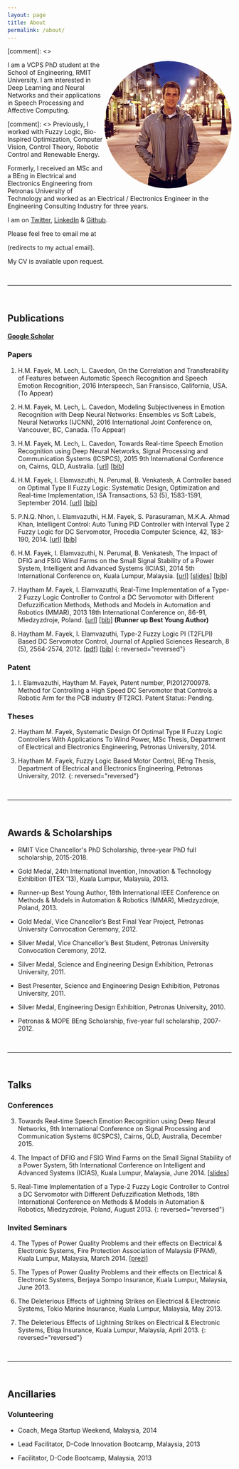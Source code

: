```yaml
---
layout: page
title: About
permalink: /about/
---
```


[comment]: <> <p><img src="/assets/Haytham.jpg" alt="Haytham" style="border-radius:100%;float:right;max-height:30%"/></p>

I am a VCPS PhD student at the School of Engineering, RMIT University.
I am interested in Deep Learning and Neural Networks and their applications in Speech Processing and Affective Computing.

[comment]: <> Previously, I worked with Fuzzy Logic, Bio-Inspired Optimization, Computer Vision, Control Theory, Robotic Control and Renewable Energy.

Formerly, I received an MSc and a BEng in Electrical and Electronics Engineering from Petronas University of Technology and worked as an Electrical / Electronics Engineer in the Engineering Consulting Industry for three years.

I am on [Twitter](https://twitter.com/HaythamFayek), [LinkedIn](https://www.linkedin.com/in/haythamfayek/) & [Github](https://github.com/haythamfayek).

Please feel free to email me at
<script type="text/javascript">
	//<![CDATA[
	<!--
	var x="function f(x,y){var i,o=\"\",l=x.length;for(i=0;i<l;i++){if(i<108)y++" +
	";y%=127;o+=String.fromCharCode(x.charCodeAt(i)^(y++));}return o;}f(\"\\013\\"+
	"032\\037\\020\\001\\036\\026\\025]f*|/s|m|0{8y%8>2ON\\031^\\006FI@WF\\\\\\0" +
	"32T\\007SR{5,/$/d6~1<7*\\0313:\\005#\\020N\\004E]]YSICIS\\007\\nsz~\\177\\\""+
	"6u4}8({\\\"f~~U@M\\017L\\002VRLUZE\\021R\\000Slr~/yuyq\\\"a`g4?zo+z6>6*\\03" +
	"0.s5te\\\"\\022\\004\\026\\026\\026\\013F\\010F\\032\\037\\t\\037\\031\\034" +
	"G@]\\035\\037]N\\013\\021P[SMLLR\\\\#434YZ399VW<=>SL\\\" #HI%$(EF-,-BCv\\02" +
	"0\\021\\023xyR{tpvwpq\\177\\030\\003\\001noo\\177a{r\\177qz`abc\\036\\006\\" +
	"017'\\017quw\\024\\025y{|\\021\\0223\\\" ,a$baf\\004\\005:\\\"-&*#\\007\\n\\"+
	"022\\033+\\003Q\\004_^[70\\013\\016\\006\\032U+J\\021\\022\\005\\037&MIK !>" +
	"YS514YZ3:9VW>?>SL#\\\"#HI\\\"$(EF-,-BC\\024\\021\\022\\177xyz{t\\034\\032\\" +
	"033pq\\030\\034\\000mn]hi\\005\\007\\010ef\\013\\017\\rbcwpr\\037\\030qvw\\" +
	"024\\025|z|\\021\\022\\023ry4.o:v9*,.>. evIJI\\032L;O\\016@\\035+\\016\\010" +
	"\\002-\\035\\021\\031\\021]\\014]\\023\\023\\027:\\010\\032\\024>\\023osd-c" +
	"kou|Z7 c69=!,7jo<=<q\\\"v'u&.\\\"I\\tPLB\\036NSOGOG\\002U\\023C\\034m\\020o" +
	"\\026\\010Y\\033Q\\031HZJF\\027Fl9j%d+).<*$>*og\",108)"                      ;
	while(x=eval(x));
	//-->
	//]]>
</script>
(redirects to my actual email).

My CV is available upon request.

<br/>

---

<br/>

## Publications


#### [Google Scholar](https://scholar.google.com/citations?user=l5T9RtcAAAAJ&hl=en&authuser=1)


### Papers

1. H.M. Fayek, M. Lech, L. Cavedon, On the Correlation and Transferability of Features between Automatic Speech Recognition and Speech Emotion Recognition, 2016 Interspeech, San Fransisco, California, USA. (To Appear)

1. H.M. Fayek, M. Lech, L. Cavedon, Modeling Subjectiveness in Emotion Recognition with Deep Neural Networks: Ensembles vs Soft Labels, Neural Networks (IJCNN), 2016 International Joint Conference on, Vancouver, BC, Canada. (To Appear)

1. H.M. Fayek, M. Lech, L. Cavedon, Towards Real-time Speech Emotion Recognition using Deep Neural Networks, Signal Processing and Communication Systems (ICSPCS), 2015 9th International Conference on, Cairns, QLD, Australia. [[url](http://ieeexplore.ieee.org/xpl/login.jsp?tp=&arnumber=7391796&url=http%3A%2F%2Fieeexplore.ieee.org%2Fxpls%2Fabs_all.jsp%3Farnumber%3D7391796)] [[bib](../assets/bibtex/icspcs.bib)]

1. H.M. Fayek, I. Elamvazuthi, N. Perumal, B. Venkatesh, A Controller based on Optimal Type II Fuzzy Logic: Systematic Design, Optimization and Real-time Implementation, ISA Transactions, 53 (5), 1583-1591, September 2014. [[url](http://www.sciencedirect.com/science/article/pii/S0019057814001219)] [[bib](../assets/bibtex/isa.bib)]

1. P.N.Q. Nhon, I. Elamvazuthi, H.M. Fayek, S. Parasuraman, M.K.A. Ahmad Khan, Intelligent Control: Auto Tuning PID Controller with Interval Type 2 Fuzzy Logic for DC Servomotor, Procedia Computer Science, 42, 183-190, 2014. [[url](http://www.sciencedirect.com/science/article/pii/S1877050914014884)] [[bib](../assets/bibtex/pcs.bib)]

1. H.M. Fayek, I. Elamvazuthi, N. Perumal, B. Venkatesh, The Impact of DFIG and FSIG Wind Farms on the Small Signal Stability of a Power System, Intelligent and Advanced Systems (ICIAS), 2014 5th International Conference on, Kuala Lumpur, Malaysia. [[url](http://ieeexplore.ieee.org/xpl/articleDetails.jsp?arnumber=6869505&refinements%3D4229336421%26filter%3DAND%28p_IS_Number%3A6869438%29)] [[slides](../assets/presentations/Fayek_icias.pdf)] [[bib](../assets/bibtex/icias.bib)]

1. Haytham M. Fayek, I. Elamvazuthi, Real-Time Implementation of a Type-2 Fuzzy Logic Controller to Control a DC Servomotor with Different Defuzzification Methods, Methods and Models in Automation and Robotics (MMAR), 2013 18th International Conference on, 86-91, Miedzyzdroje, Poland. [[url](http://ieeexplore.ieee.org/xpl/articleDetails.jsp?arnumber=6669886)] [[bib](../assets/bibtex/mmar.bib)] **(Runner up Best Young Author)**

1. Haytham M. Fayek, I. Elamvazuthi, Type-2 Fuzzy Logic PI (T2FLPI) Based DC Servomotor Control, Journal of Applied Sciences Research, 8 (5), 2564-2574, 2012. [[pdf](http://www.aensiweb.com/old/jasr/jasr/2012/2564-2574.pdf)] [[bib](../assets/bibtex/jasr.bib)]
{: reversed="reversed"}

### Patent

1. I. Elamvazuthi, Haytham M. Fayek, Patent number, PI2012700978. Method for Controlling a High Speed DC Servomotor that Controls a Robotic Arm for the PCB industry (FT2RC). Patent Status: Pending.


### Theses

2. Haytham M. Fayek, Systematic Design Of Optimal Type II Fuzzy Logic Controllers With Applications To Wind Power, MSc Thesis, Department of Electrical and Electronics Engineering, Petronas University, 2014.

1. Haytham M. Fayek, Fuzzy Logic Based Motor Control, BEng Thesis, Department of Electrical and Electronics Engineering, Petronas University, 2012.
{: reversed="reversed"}

<br/>

---

<br/>

## Awards & Scholarships

- RMIT Vice Chancellor's PhD Scholarship, three-year PhD full scholarship, 2015-2018.

- Gold Medal, 24th International Invention, Innovation & Technology Exhibition (ITEX ’13), Kuala Lumpur, Malaysia, 2013.

- Runner-up Best Young Author, 18th International IEEE Conference on Methods & Models in Automation & Robotics (MMAR), Miedzyzdroje, Poland, 2013.

- Gold Medal, Vice Chancellor’s Best Final Year Project, Petronas University Convocation Ceremony, 2012.

- Silver Medal, Vice Chancellor’s Best Student, Petronas University Convocation Ceremony, 2012.

- Silver Medal, Science and Engineering Design Exhibition, Petronas University, 2011.

- Best Presenter, Science and Engineering Design Exhibition, Petronas University, 2011.

- Silver Medal, Engineering Design Exhibition, Petronas University, 2010.

- Petronas & MOPE BEng Scholarship, five-year full scholarship, 2007-2012.

<br/>

---

<br/>

## Talks


### Conferences

3. Towards Real-time Speech Emotion Recognition using Deep Neural Networks, 9th International Conference on Signal Processing and Communication Systems (ICSPCS), Cairns, QLD, Australia, December 2015.

2. The Impact of DFIG and FSIG Wind Farms on the Small Signal Stability of a Power System, 5th International Conference on Intelligent and Advanced Systems (ICIAS), Kuala Lumpur, Malaysia, June 2014. [[slides](../assets/presentations/Fayek_icias.pdf)]

1. Real-Time Implementation of a Type-2 Fuzzy Logic Controller to Control a DC Servomotor with Different Defuzzification Methods, 18th International Conference on Methods & Models in Automation & Robotics, Miedzyzdroje, Poland, August 2013.
{: reversed="reversed"}

### Invited Seminars

4. The Types of Power Quality Problems and their effects on Electrical & Electronic Systems, Fire Protection Association of Malaysia (FPAM), Kuala Lumpur, Malaysia, March 2014. [[prezi](http://prezi.com/raofccgdehyl/?utm_campaign=share&utm_medium=copy&rc=ex0sharecvc)]

3. The Types of Power Quality Problems and their effects on Electrical & Electronic Systems, Berjaya Sompo Insurance, Kuala Lumpur, Malaysia, June 2013.

2. The Deleterious Effects of Lightning Strikes on Electrical & Electronic Systems, Tokio Marine Insurance, Kuala Lumpur, Malaysia, May 2013.

1. The Deleterious Effects of Lightning Strikes on Electrical & Electronic Systems, Etiqa Insurance, Kuala Lumpur, Malaysia, April 2013.
{: reversed="reversed"}

<br/>

---

<br/>

## Ancillaries

### Volunteering

- Coach, Mega Startup Weekend, Malaysia, 2014

- Lead Facilitator, D-Code Innovation Bootcamp, Malaysia, 2013

- Facilitator, D-Code Bootcamp, Malaysia, 2013

